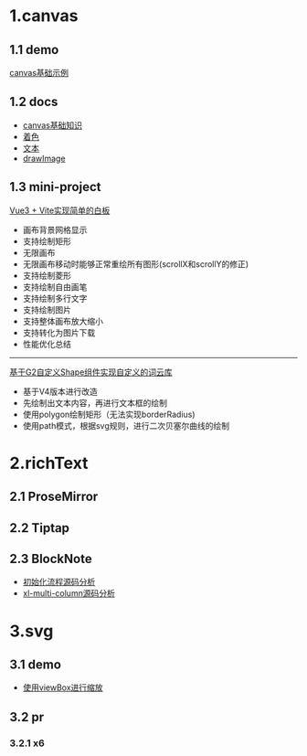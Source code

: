 # 1.canvas

## 1.1 demo

[canvas基础示例](https://github.com/wbccb/visualization-study/tree/main/canvas/demo/1-base)

## 1.2 docs

- [canvas基础知识](https://github.com/wbccb/visualization-study/blob/main/canvas/docs/1-base/0-quick-start.md)
- [着色](https://github.com/wbccb/visualization-study/blob/main/canvas/docs/1-base/1-color.md)
- [文本](https://github.com/wbccb/visualization-study/blob/main/canvas/docs/1-base/2-text.md)
- [drawImage](https://github.com/wbccb/visualization-study/blob/main/canvas/docs/1-base/3-image.md)

## 1.3 mini-project

[Vue3 + Vite实现简单的白板](https://github.com/wbccb/visualization-study/tree/main/canvas/mini-project/mini-whiteboard)
- 画布背景网格显示
- 支持绘制矩形
- 无限画布
- 无限画布移动时能够正常重绘所有图形(scrollX和scrollY的修正)
- 支持绘制菱形
- 支持绘制自由画笔
- 支持绘制多行文字
- 支持绘制图片
- 支持整体画布放大缩小
- 支持转化为图片下载
- 性能优化总结
--------
[基于G2自定义Shape组件实现自定义的词云库](https://github.com/wbccb/visualization-study/tree/main/canvas/mini-project/g2-custom-word-cloud)
- 基于V4版本进行改造
- 先绘制出文本内容，再进行文本框的绘制
- 使用polygon绘制矩形（无法实现borderRadius)
- 使用path模式，根据svg规则，进行二次贝塞尔曲线的绘制
  
# 2.richText

## 2.1 ProseMirror

## 2.2 Tiptap

## 2.3 BlockNote

- [初始化流程源码分析](https://github.com/wbccb/visualization-study/blob/main/richText/BlockNote/1.%E5%88%9D%E5%A7%8B%E5%8C%96.md)
- [xl-multi-column源码分析](https://github.com/wbccb/visualization-study/blob/main/richText/BlockNote/2.xl-multi-column%E7%B1%BB%E5%9E%8B.md)

# 3.svg

## 3.1 demo
- [使用viewBox进行缩放](https://github.com/wbccb/visualization-study/blob/main/svg/demo/1-viewbox.html)

## 3.2 pr

### 3.2.1 x6
